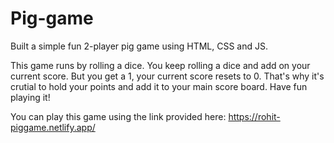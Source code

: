 # Pig-game
Built a simple fun 2-player pig game using HTML, CSS and JS.

This game runs by rolling a dice. You keep rolling a dice and add on your current score. But you get a 1, your current score resets to 0. 
That's why it's crutial to hold your points and add it to your main score board. Have fun playing it!


You can play this game using the link provided here: https://rohit-piggame.netlify.app/
